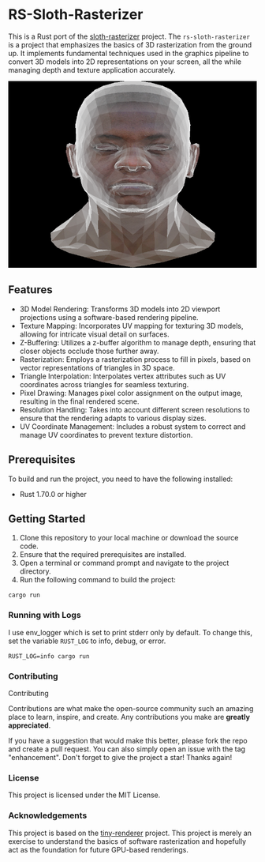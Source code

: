# RS-Sloth-Rasterizer

This is a Rust port of the [sloth-rasterizer](https://github.com/mcsantiago/sloth-rasterizer) project. 
The `rs-sloth-rasterizer` is a project that emphasizes the basics of 3D rasterization from the ground up. 
It implements fundamental techniques used in the graphics pipeline to convert 3D models into 2D representations on your screen, all the while managing depth and texture application accurately.

![Rendered 3D model](./screenshots/screenshot.png)

## Features
- 3D Model Rendering: Transforms 3D models into 2D viewport projections using a software-based rendering pipeline.
- Texture Mapping: Incorporates UV mapping for texturing 3D models, allowing for intricate visual detail on surfaces.
- Z-Buffering: Utilizes a z-buffer algorithm to manage depth, ensuring that closer objects occlude those further away.
- Rasterization: Employs a rasterization process to fill in pixels, based on vector representations of triangles in 3D space.
- Triangle Interpolation: Interpolates vertex attributes such as UV coordinates across triangles for seamless texturing.
- Pixel Drawing: Manages pixel color assignment on the output image, resulting in the final rendered scene.
- Resolution Handling: Takes into account different screen resolutions to ensure that the rendering adapts to various display sizes.
- UV Coordinate Management: Includes a robust system to correct and manage UV coordinates to prevent texture distortion.

## Prerequisites
To build and run the project, you need to have the following installed:
- Rust 1.70.0 or higher

## Getting Started
1. Clone this repository to your local machine or download the source code.
2. Ensure that the required prerequisites are installed.
3. Open a terminal or command prompt and navigate to the project directory.
4. Run the following command to build the project:
```
cargo run
```

### Running with Logs
I use env_logger which is set to print stderr only by default. To change this, set the variable `RUST_LOG` to info, debug, or error.

```
RUST_LOG=info cargo run
```

### Contributing
Contributing

Contributions are what make the open-source community such an amazing place to learn, inspire, and create. Any contributions you make are **greatly appreciated**.

If you have a suggestion that would make this better, please fork the repo and create a pull request. You can also simply open an issue with the tag "enhancement". Don't forget to give the project a star! Thanks again!

### License
This project is licensed under the MIT License.

### Acknowledgements
This project is based on the [tiny-renderer](https://github.com/ssloy/tinyrenderer) project. This project is merely an exercise to understand the basics of software rasterization and hopefully act as the foundation for future GPU-based renderings.
